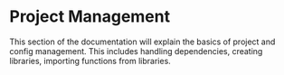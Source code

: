 # Project Management

This section of the documentation will explain the basics of project and config management. This includes handling dependencies, creating libraries, importing functions from libraries.
